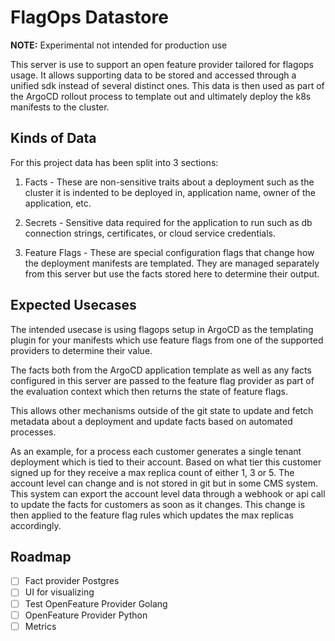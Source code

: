 # FlagOps Datastore

**NOTE:** Experimental not intended for production use

This server is use to support an open feature provider tailored for flagops usage. It allows supporting data to be stored and accessed through a unified sdk instead of several distinct ones. This data is then used as part of the ArgoCD rollout process to template out and ultimately deploy the k8s manifests to the cluster.

## Kinds of Data

For this project data has been split into 3 sections:

1. Facts - These are non-sensitive traits about a deployment such as the cluster it is indented to be deployed in, application name, owner of the application, etc.

2. Secrets - Sensitive data required for the application to run such as db connection strings, certificates, or cloud service credentials.

3. Feature Flags - These are special configuration flags that change how the deployment manifests are templated. They are managed separately from this server but use the facts stored here to determine their output.

## Expected Usecases

The intended usecase is using flagops setup in ArgoCD as the templating plugin for your manifests which use feature flags from one of the supported providers to determine their value.

The facts both from the ArgoCD application template as well as any facts configured in this server are passed to the feature flag provider as part of the evaluation context which then returns the state of feature flags.

This allows other mechanisms outside of the git state to update and fetch metadata about a deployment and update facts based on automated processes.

As an example, for a process each customer generates a single tenant deployment which is tied to their account. Based on what tier this customer signed up for they receive a max replica count of either 1, 3 or 5. The account level can change and is not stored in git but in some CMS system. This system can export the account level data through a webhook or api call to update the facts for customers as soon as it changes. This change is then applied to the feature flag rules which updates the max replicas accordingly.

## Roadmap

- [ ] Fact provider Postgres
- [ ] UI for visualizing
- [ ] Test OpenFeature Provider Golang
- [ ] OpenFeature Provider Python
- [ ] Metrics
